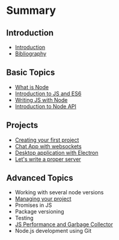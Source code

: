 # Summary

## Introduction

* [Introduction](README.md)
* [Bibliography](bibliography.md)

## Basic Topics

* [What is Node](basic-topics/what-is-node.md)
* [Introduction to JS and ES6](basic-topics/introduction-to-js-and-es6.md)
* [Writing JS with Node](basic-topics/writing-js-with-node.md)
* [Introduction to Node API](basic-topics/introduction-to-node-api.md)

## Projects

* [Creating your first project](projects/creating-your-first-project.md)
* [Chat App with websockets](projects/chat-app-with-websockets.md)
* [Desktop application with Electron](projects/desktop-application-with-electron.md)
* [Let's write a proper server](projects/lets-write-a-proper-server.md)

## Advanced Topics

* Working with several node versions
* [Managing your project](advanced-topics/managing-your-project.md)
* Promises in JS
* Package versioning
* Testing
* [JS Performance and Garbage Collector](advanced-topics/js-performance-and-garbage-collector.md)
* Node.js development using Git

